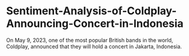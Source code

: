 # Sentiment-Analysis-of-Coldplay-Announcing-Concert-in-Indonesia

On May 9, 2023, one of the most popular British bands in the world, Coldplay, announced that they will hold a concert in Jakarta, Indonesia. 
